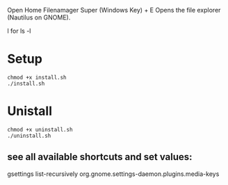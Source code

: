 Open Home Filenamager	Super (Windows Key) + E	Opens the file explorer (Nautilus on GNOME).



l for ls -l



# Setup 

```
chmod +x install.sh
./install.sh
```




# Unistall

```
chmod +x uninstall.sh
./uninstall.sh
```



## see all available shortcuts and set values:

gsettings list-recursively org.gnome.settings-daemon.plugins.media-keys